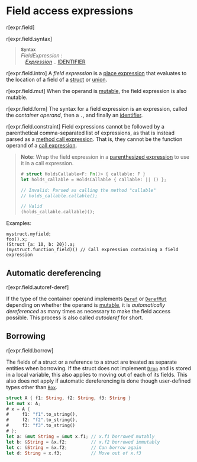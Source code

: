 # Field access expressions

r[expr.field]

r[expr.field.syntax]
> **<sup>Syntax</sup>**\
> _FieldExpression_ :\
> &nbsp;&nbsp; [_Expression_] `.` [IDENTIFIER]

r[expr.field.intro]
A *field expression* is a [place expression] that evaluates to the location of a field of a [struct] or [union].

r[expr.field.mut]
When the operand is [mutable], the field expression is also mutable.

r[expr.field.form]
The syntax for a field expression is an expression, called the *container operand*, then a `.`, and finally an [identifier].

r[expr.field.constraint]
Field expressions cannot be followed by a parenthetical comma-separated list of expressions, as that is instead parsed as a [method call expression].
That is, they cannot be the function operand of a [call expression].

> **Note**: Wrap the field expression in a [parenthesized expression] to use it in a call expression.
>
> ```rust
> # struct HoldsCallable<F: Fn()> { callable: F }
> let holds_callable = HoldsCallable { callable: || () };
>
> // Invalid: Parsed as calling the method "callable"
> // holds_callable.callable();
>
> // Valid
> (holds_callable.callable)();
> ```

Examples:

<!-- ignore: needs lots of support code -->
```rust,ignore
mystruct.myfield;
foo().x;
(Struct {a: 10, b: 20}).a;
(mystruct.function_field)() // Call expression containing a field expression
```

## Automatic dereferencing

r[expr.field.autoref-deref]

If the type of the container operand implements [`Deref`] or [`DerefMut`][`Deref`] depending on whether the operand is [mutable], it is *automatically dereferenced* as many times as necessary to make the field access possible.
This process is also called *autoderef* for short.

## Borrowing

r[expr.field.borrow]

The fields of a struct or a reference to a struct are treated as separate entities when borrowing.
If the struct does not implement [`Drop`] and is stored in a local variable, this also applies to moving out of each of its fields.
This also does not apply if automatic dereferencing is done though user-defined types other than [`Box`].

```rust
struct A { f1: String, f2: String, f3: String }
let mut x: A;
# x = A {
#     f1: "f1".to_string(),
#     f2: "f2".to_string(),
#     f3: "f3".to_string()
# };
let a: &mut String = &mut x.f1; // x.f1 borrowed mutably
let b: &String = &x.f2;         // x.f2 borrowed immutably
let c: &String = &x.f2;         // Can borrow again
let d: String = x.f3;           // Move out of x.f3
```

[_Expression_]: ../expressions.md
[`Box`]: ../special-types-and-traits.md#boxt
[`Deref`]: ../special-types-and-traits.md#deref-and-derefmut
[`drop`]: ../special-types-and-traits.md#drop
[IDENTIFIER]: ../identifiers.md
[call expression]: call-expr.md
[method call expression]: method-call-expr.md
[mutable]: ../expressions.md#mutability
[parenthesized expression]: grouped-expr.md
[place expression]: ../expressions.md#place-expressions-and-value-expressions
[struct]: ../items/structs.md
[union]: ../items/unions.md
